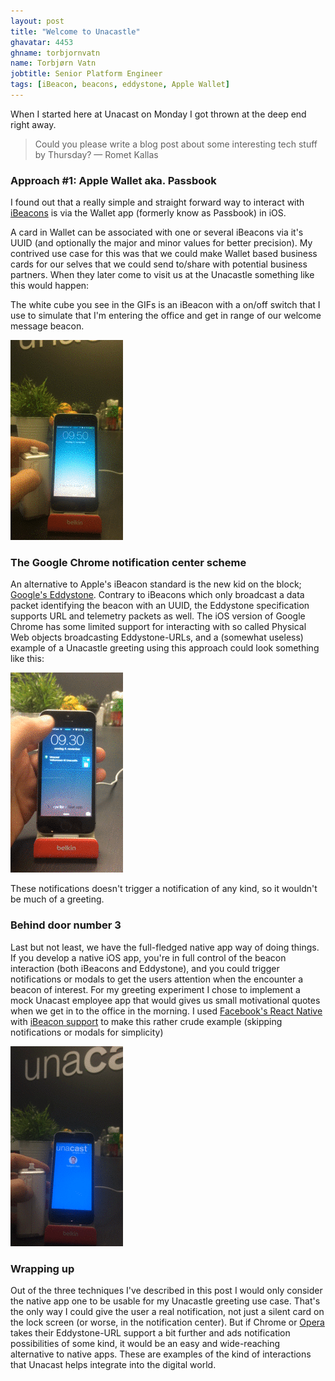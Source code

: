 ```yaml
---
layout: post
title: "Welcome to Unacastle"
ghavatar: 4453
ghname: torbjornvatn
name: Torbjørn Vatn
jobtitle: Senior Platform Engineer
tags: [iBeacon, beacons, eddystone, Apple Wallet]
---
```


When I started here at Unacast on Monday I got thrown at the deep end right away.

> Could you please write a blog post about some interesting tech stuff by Thursday? — Romet Kallas



### Approach #1: Apple Wallet aka. Passbook
I found out that a really simple and straight forward way to interact with [iBeacons](https://en.wikipedia.org/wiki/IBeacon) is via the Wallet app (formerly know as Passbook) in iOS.

A card in Wallet can be associated with one or several iBeacons via it's UUID (and optionally the major and minor values for better precision). 
My contrived use case for this was that we could make Wallet based business cards for our selves that we could send to/share with potential business partners. 
When they later come to visit us at the Unacastle something like this would happen:

<div class="message">
  The white cube you see in the GIFs is an iBeacon with a on/off switch that I use to simulate that I'm entering the office and get in range of our welcome message beacon.
</div>

![wallet](/images/welcome/wallet_loop.gif) 

### The Google Chrome notification center scheme 
An alternative to Apple's iBeacon standard is the new kid on the block; [Google's Eddystone](https://github.com/google/eddystone). 
Contrary to iBeacons which only broadcast a data packet identifying the beacon with an UUID, the Eddystone specification supports URL and telemetry packets as well. 
The iOS version of Google Chrome has some limited support for interacting with so called Physical Web
objects broadcasting Eddystone-URLs, and a (somewhat useless) example of a Unacastle greeting using this approach could look something like this:

![chrome](/images/welcome/chrome_loop.gif)

These notifications doesn't trigger a notification of any kind, so it wouldn't be much of a greeting.

### Behind door number 3
Last but not least, we have the full-fledged native app way of doing things. If you develop a native iOS app, you're in full control of the beacon interaction (both iBeacons and Eddystone), and you could trigger notifications or modals to get the users attention when the encounter a beacon of interest. 
For my greeting experiment I chose to implement a mock Unacast employee app that would gives us small motivational quotes when we get in to the office in the morning. I used [Facebook's React Native](http://facebook.github.io/react-native/) with [iBeacon support](https://github.com/frostney/react-native-ibeacon) to make this rather crude example (skipping notifications or modals for simplicity)

![app](/images/welcome/app_loop.gif)

### Wrapping up
Out of the three techniques I've described in this post I would only consider the native app one to be usable for my Unacastle greeting use case. 
That's the only way I could give the user a real notification, not just a silent card on the lock screen (or worse, in the notification center). 
But if Chrome or [Opera](https://dev.opera.com/articles/release-the-beacons/) takes their Eddystone-URL support a bit further and ads notification possibilities of some kind, it would be an easy and wide-reaching alternative to native apps.
These are examples of the kind of interactions that Unacast helps integrate into the digital world.



